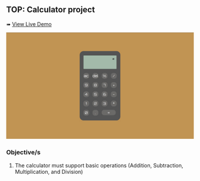 ## TOP: Calculator project
➠ [View Live Demo](https://acdeguia.github.io/calculator/)

![screenshot](https://github.com/acdeguia/calculator/blob/main/images/calculator.jpeg)

### Objective/s
1. The calculator must support basic operations (Addition, Subtraction, Multiplication, and Division)
